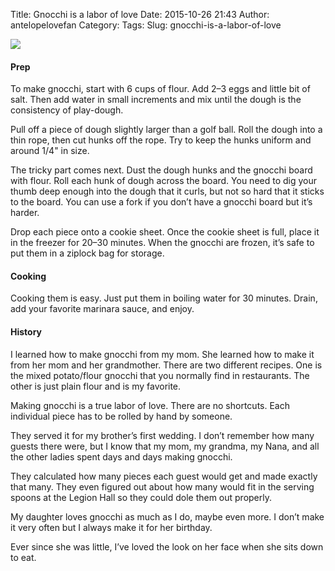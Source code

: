 Title: Gnocchi is a labor of love
Date: 2015-10-26 21:43
Author: antelopelovefan
Category: 
Tags: 
Slug: gnocchi-is-a-labor-of-love

<img src="https://cdn-images-1.medium.com/max/2000/1*282DTX3K9lY4f72Vj9-Phw.jpeg"  />

#### Prep

To make gnocchi, start with 6 cups of flour. Add 2–3 eggs and little bit of salt. Then add water in small increments and mix until the dough is the consistency of play-dough.

Pull off a piece of dough slightly larger than a golf ball. Roll the dough into a thin rope, then cut hunks off the rope. Try to keep the hunks uniform and around 1/4" in size.

The tricky part comes next. Dust the dough hunks and the gnocchi board with flour. Roll each hunk of dough across the board. You need to dig your thumb deep enough into the dough that it curls, but not so hard that it sticks to the board. You can use a fork if you don’t have a gnocchi board but it’s harder.

Drop each piece onto a cookie sheet. Once the cookie sheet is full, place it in the freezer for 20–30 minutes. When the gnocchi are frozen, it’s safe to put them in a ziplock bag for storage.

#### Cooking

Cooking them is easy. Just put them in boiling water for 30 minutes. Drain, add your favorite marinara sauce, and enjoy.

#### History

I learned how to make gnocchi from my mom. She learned how to make it from her mom and her grandmother. There are two different recipes. One is the mixed potato/flour gnocchi that you normally find in restaurants. The other is just plain flour and is my favorite.

Making gnocchi is a true labor of love. There are no shortcuts. Each individual piece has to be rolled by hand by someone.

They served it for my brother’s first wedding. I don’t remember how many guests there were, but I know that my mom, my grandma, my Nana, and all the other ladies spent days and days making gnocchi.

They calculated how many pieces each guest would get and made exactly that many. They even figured out about how many would fit in the serving spoons at the Legion Hall so they could dole them out properly.

My daughter loves gnocchi as much as I do, maybe even more. I don’t make it very often but I always make it for her birthday.

Ever since she was little, I’ve loved the look on her face when she sits down to eat.


